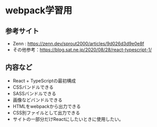 # webpack学習用
## 参考サイト
  - Zenn : https://zenn.dev/sprout2000/articles/9d026d3d9e0e8f
  - その他参考：https://blog.sat.ne.jp/2020/08/28/react-typescript-1/
## 内容など
- React + TypeScriptの最初構成
- CSSバンドルできる
- SASSバンドルできる
- 画像などバンドルできる
- HTMLをwebpackから出力できる
- CSS別ファイルとして出力できる
- サイトの一部分だけReactにしたいときに使用したい。

